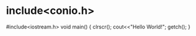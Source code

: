 # include<conio.h>
#include<iostream.h>
void main()
{
  clrscr();
  cout<<"Hello World!";
  getch();
}
